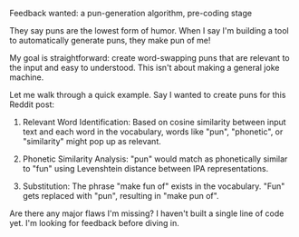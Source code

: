 Feedback wanted: a pun-generation algorithm, pre-coding stage

They say puns are the lowest form of humor. When I say I'm building a tool to automatically generate puns, they make pun of me!

My goal is straightforward: create word-swapping puns that are relevant to the input and easy to understood. This isn't about making a general joke machine.

Let me walk through a quick example. Say I wanted to create puns for this Reddit post:

1. Relevant Word Identification: Based on cosine similarity between input text and each word in the vocabulary, words like "pun", "phonetic", or "similarity" might pop up as relevant.

2. Phonetic Similarity Analysis: "pun" would match as phonetically similar to "fun" using Levenshtein distance between IPA representations.

3. Substitution: The phrase "make fun of" exists in the vocabulary. "Fun" gets replaced with "pun", resulting in "make pun of".

Are there any major flaws I'm missing? I haven't built a single line of code yet. I'm looking for feedback before diving in.
